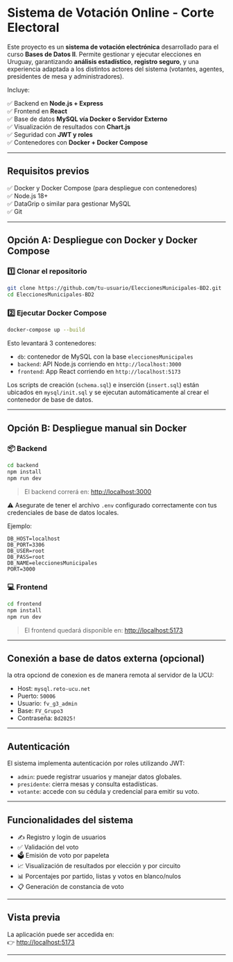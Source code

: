 
# Sistema de Votación Online - Corte Electoral

Este proyecto es un **sistema de votación electrónica** desarrollado para el curso **Bases de Datos II**. Permite gestionar y ejecutar elecciones en Uruguay, garantizando **análisis estadístico**, **registro seguro**, y una experiencia adaptada a los distintos actores del sistema (votantes, agentes, presidentes de mesa y administradores).

Incluye:

✅ Backend en **Node.js + Express**  
✅ Frontend en **React**  
✅ Base de datos **MySQL vía Docker o Servidor Externo**  
✅ Visualización de resultados con **Chart.js**  
✅ Seguridad con **JWT y roles**  
✅ Contenedores con **Docker + Docker Compose**

---

## Requisitos previos

✅ Docker y Docker Compose (para despliegue con contenedores)  
✅ Node.js 18+  
✅ DataGrip o similar para gestionar MySQL  
✅ Git

---

## Opción A: Despliegue con Docker y Docker Compose

### 1️⃣ Clonar el repositorio

```bash
git clone https://github.com/tu-usuario/EleccionesMunicipales-BD2.git
cd EleccionesMunicipales-BD2
```

### 2️⃣ Ejecutar Docker Compose

```bash
docker-compose up --build
```

Esto levantará 3 contenedores:

- `db`: contenedor de MySQL con la base `eleccionesMunicipales`
- `backend`: API Node.js corriendo en `http://localhost:3000`
- `frontend`: App React corriendo en `http://localhost:5173`

Los scripts de creación (`schema.sql`) e inserción (`insert.sql`) están ubicados en `mysql/init.sql` y se ejecutan automáticamente al crear el contenedor de base de datos.

---

## Opción B: Despliegue manual sin Docker

### 📦 Backend

```bash
cd backend
npm install
npm run dev
```

> El backend correrá en: [http://localhost:3000](http://localhost:3000)

⚠️ Asegurate de tener el archivo `.env` configurado correctamente con tus credenciales de base de datos locales.  

Ejemplo:

```
DB_HOST=localhost
DB_PORT=3306
DB_USER=root
DB_PASS=root
DB_NAME=eleccionesMunicipales
PORT=3000
```

### 💻 Frontend

```bash
cd frontend
npm install
npm run dev
```

> El frontend quedará disponible en: [http://localhost:5173](http://localhost:5173)

---

## Conexión a base de datos externa (opcional)

la otra opciond de conexion es de manera remota al servidor de la UCU:

- Host: `mysql.reto-ucu.net`
- Puerto: `50006`
- Usuario: `fv_g3_admin` 
- Base: `FV_Grupo3`
- Contraseña: `Bd2025!`

---

## Autenticación

El sistema implementa autenticación por roles utilizando JWT:

- `admin`: puede registrar usuarios y manejar datos globales.
- `presidente`: cierra mesas y consulta estadísticas.
- `votante`: accede con su cédula y credencial para emitir su voto.

---

## Funcionalidades del sistema

- ✍️ Registro y login de usuarios
- ✅ Validación del voto
- 🗳️ Emisión de voto por papeleta
- 📈 Visualización de resultados por elección y por circuito
- 📊 Porcentajes por partido, listas y votos en blanco/nulos
- 📋 Generación de constancia de voto

---

## Vista previa

La aplicación puede ser accedida en:  
👉 [http://localhost:5173](http://localhost:5173)

---
